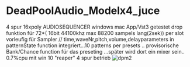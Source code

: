 # DeadPoolAudio_Modelx4_juce
4 spur 16xpoly AUDIOSEQUENCER windows mac App/Vst3 getestet 
drop funktion für 72*( 16bit 44100khz max 88200 sampels lang(2sek)) per slot 
vorleufig für Sampler // time,waveNr,pitch,volume,delayparameters in patternState function integriert...10 patterns per presets ..
provisorische Bank/Chance function für das preseting ...später wird dort ein mixer sein..
0.7%cpu mit win 10 "reaper" 4 spur betrieb ![dpm2](https://user-images.githubusercontent.com/13609732/139586179-2b4bd5e5-59c5-4a03-a7e1-c0f52a41909d.PNG)
